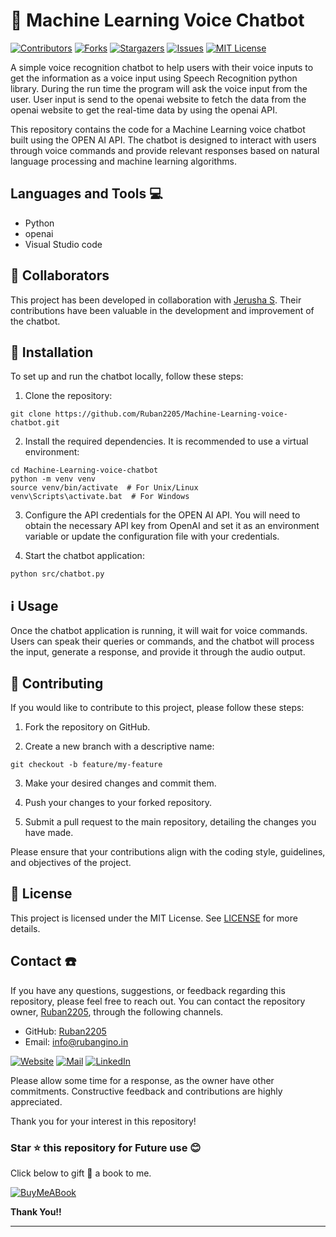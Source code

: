 <!-- To Bring back the link to top--> 
<a name="readme-top"></a>

# 🤖 Machine Learning Voice Chatbot

[![Contributors][contributors-shield]][contributors-url]
[![Forks][forks-shield]][forks-url]
[![Stargazers][stars-shield]][stars-url]
[![Issues][issues-shield]][issues-url]
[![MIT License][license-shield]][license-url]

<!-- MARKDOWN LINKS & IMAGES -->
<!-- https://www.markdownguide.org/basic-syntax/#reference-style-links -->
[contributors-shield]: https://img.shields.io/github/contributors/Ruban2205/Machine-Learning-voice-chatbot.svg?style=for-the-badge
[contributors-url]: https://github.com/Ruban2205/Machine-Learning-voice-chatbot/graphs/contributors
[forks-shield]: https://img.shields.io/github/forks/Ruban2205/Machine-Learning-voice-chatbot.svg?style=for-the-badge
[forks-url]: https://github.com/Ruban2205/Machine-Learning-voice-chatbot/network/members
[stars-shield]: https://img.shields.io/github/stars/Ruban2205/Machine-Learning-voice-chatbot.svg?style=for-the-badge
[stars-url]: https://github.com/Ruban2205/Machine-Learning-voice-chatbot/stargazers
[issues-shield]: https://img.shields.io/github/issues/Ruban2205/Machine-Learning-voice-chatbot.svg?style=for-the-badge
[issues-url]: https://github.com/Ruban2205/Machine-Learning-voice-chatbot/issues
[license-shield]: https://img.shields.io/github/license/Ruban2205/Machine-Learning-voice-chatbot.svg?style=for-the-badge
[license-url]: https://github.com/Ruban2205/Machine-Learning-voice-chatbot/blob/main/LICENSE

A simple voice recognition chatbot to help users with their voice inputs to get the information as a voice input using Speech Recognition python library. During the run time the program will ask the voice input from the user. User input is send to the openai website to fetch the data from the openai website to get the real-time data by using the openai API. 

This repository contains the code for a Machine Learning voice chatbot built using the OPEN AI API. The chatbot is designed to interact with users through voice commands and provide relevant responses based on natural language processing and machine learning algorithms.

## Languages and Tools 💻

- Python 
- openai 
- Visual Studio code 

## 🤝 Collaborators

This project has been developed in collaboration with [Jerusha S](https://github.com/jerusha-keira). Their contributions have been valuable in the development and improvement of the chatbot.

## 🚀 Installation

To set up and run the chatbot locally, follow these steps:

1. Clone the repository:
```
git clone https://github.com/Ruban2205/Machine-Learning-voice-chatbot.git
```

2. Install the required dependencies. It is recommended to use a virtual environment:
```
cd Machine-Learning-voice-chatbot
python -m venv venv
source venv/bin/activate  # For Unix/Linux
venv\Scripts\activate.bat  # For Windows
```

3. Configure the API credentials for the OPEN AI API. You will need to obtain the necessary API key from OpenAI and set it as an environment variable or update the configuration file with your credentials.

4. Start the chatbot application:
```
python src/chatbot.py
```

## ℹ️ Usage

Once the chatbot application is running, it will wait for voice commands. Users can speak their queries or commands, and the chatbot will process the input, generate a response, and provide it through the audio output.


## 🤝 Contributing

If you would like to contribute to this project, please follow these steps:

1. Fork the repository on GitHub.

2. Create a new branch with a descriptive name:
```
git checkout -b feature/my-feature
```

3. Make your desired changes and commit them.

4. Push your changes to your forked repository.

5. Submit a pull request to the main repository, detailing the changes you have made.

Please ensure that your contributions align with the coding style, guidelines, and objectives of the project.


## 📄 License 

This project is licensed under the MIT License. See [LICENSE](/LICENSE) for more details. 

## Contact ☎️

If you have any questions, suggestions, or feedback regarding this repository, please feel free to reach out. You can contact the repository owner, [Ruban2205](https://github.com/Ruban2205), through the following channels. 

- GitHub: [Ruban2205](https://github.com/Ruban2205)
- Email: [info@rubangino.in](https://mailto:info@rubangino.in/)

[![Website](https://img.shields.io/badge/website-000000?style=for-the-badge&logo=About.me&logoColor=white)](https://rubangino.in/)
[![Mail](https://img.shields.io/badge/Email-D14836?style=for-the-badge&logo=gmail&logoColor=white)](mailto:info@rubangino.in)
[![LinkedIn](https://img.shields.io/badge/LinkedIn-0077B5?style=for-the-badge&logo=linkedin&logoColor=white)](https://www.linkedin.com/in/ruban-gino-singh/)

Please allow some time for a response, as the owner have other commitments. 
Constructive feedback and contributions are highly appreciated. 

Thank you for your interest in this repository!

### Star ⭐ this repository for Future use 😊

Click below to gift 🎁 a book to me.

[![BuyMeABook](https://img.shields.io/badge/Buy%20Me%20a%20Book-ffdd00?style=for-the-badge&logo=buy-me-a-book&logoColor=black)
](https://bit.ly/3M5jxLd)

**Thank You!!**

<hr/>
